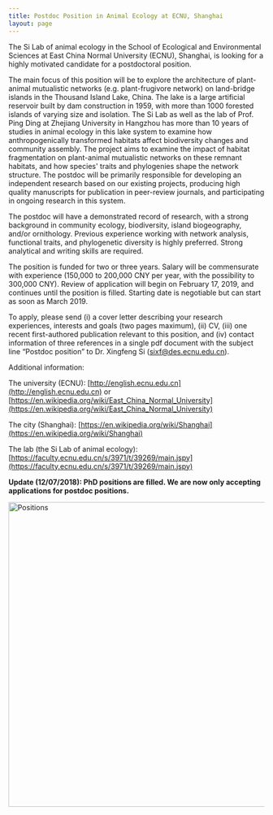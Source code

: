 ```yaml
---
title: Postdoc Position in Animal Ecology at ECNU, Shanghai
layout: page
---
```


The Si Lab of animal ecology in the School of Ecological and Environmental Sciences at East China Normal University (ECNU), Shanghai, is looking for a highly motivated candidate for a postdoctoral position.The main focus of this position will be to explore the architecture of plant-animal mutualistic networks (e.g. plant-frugivore network) on land-bridge islands in the Thousand Island Lake, China. The lake is a large artificial reservoir built by dam construction in 1959, with more than 1000 forested islands of varying size and isolation. The Si Lab as well as the lab of Prof. Ping Ding at Zhejiang University in Hangzhou has more than 10 years of studies in animal ecology in this lake system to examine how anthropogenically transformed habitats affect biodiversity changes and community assembly. The project aims to examine the impact of habitat fragmentation on plant-animal mutualistic networks on these remnant habitats, and how species' traits and phylogenies shape the network structure. The postdoc will be primarily responsible for developing an independent research based on our existing projects, producing high quality manuscripts for publication in peer-review journals, and participating in ongoing research in this system.The postdoc will have a demonstrated record of research, with a strong background in community ecology, biodiversity, island biogeography, and/or ornithology. Previous experience working with network analysis, functional traits, and phylogenetic diversity is highly preferred. Strong analytical and writing skills are required.The position is funded for two or three years. Salary will be commensurate with experience (150,000 to 200,000 CNY per year, with the possibility to 300,000 CNY). Review of application will begin on February 17, 2019, and continues until the position is filled. Starting date is negotiable but can start as soon as March 2019.To apply, please send (i) a cover letter describing your research experiences, interests and goals (two pages maximum), (ii) CV, (iii) one recent first-authored publication relevant to this position, and (iv) contact information of three references in a single pdf document with the subject line “Postdoc position” to Dr. Xingfeng Si (sixf@des.ecnu.edu.cn).Additional information:
The university (ECNU): [http://english.ecnu.edu.cn](http://english.ecnu.edu.cn) or [https://en.wikipedia.org/wiki/East_China_Normal_University](https://en.wikipedia.org/wiki/East_China_Normal_University)The city (Shanghai): [https://en.wikipedia.org/wiki/Shanghai](https://en.wikipedia.org/wiki/Shanghai)The lab (the Si Lab of animal ecology): [https://faculty.ecnu.edu.cn/s/3971/t/39269/main.jspy](https://faculty.ecnu.edu.cn/s/3971/t/39269/main.jspy)

**Update (12/07/2018): PhD positions are filled. We are now only accepting applications for postdoc positions.**

<p><img src="http://sixf.org/files/images/2018/positions.jpg" width="600" title="Positions" align="center" /></p>